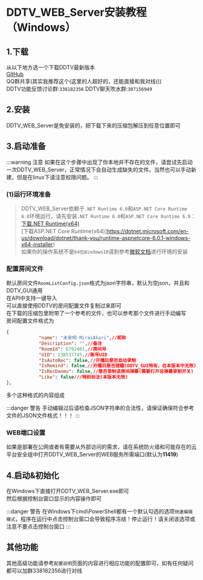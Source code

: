 # DDTV_WEB_Server安装教程（Windows）
## 1.下载
从以下地方选一个下载DDTV最新版本  
[GitHub](https://hub.fastgit.org/CHKZL/DDTV/releases/latest)  
QQ群共享(其实我推荐这个(这里的人超好的，还能直接和我对线(((  
DDTV功能反馈讨论群:`338182356`
DDTV聊天吹水群:`307156949`  

## 2.安装
DDTV_WEB_Server是免安装的，把下载下来的压缩包解压到任意位置即可   

## 3.启动准备
:::warning 注意
如果在这个步骤中出现了你本地并不存在的文件，请尝试先启动一次DDTV_WEB_Server，正常情况下会自动生成缺失的文件。当然也可以手动新建，但是在linux下请注意权限问题。
:::
### (1)运行环境准备
>DDTV_WEB_Server依赖于`.NET Runtime 6.0`和`ASP.NET Core Runtime 6.0`环境运行，请先安装`.NET Runtime 6.0`和`ASP.NET Core Runtime 6.0`：  
[下载.NET Runtime(x64)](https://dotnet.microsoft.com/en-us/download/dotnet/thank-you/runtime-6.0.1-windows-x64-installer)   
[下载ASP.NET Core Runtime(x64)]https://dotnet.microsoft.com/en-us/download/dotnet/thank-you/runtime-aspnetcore-6.0.1-windows-x64-installer)  
如果你的操作系统不是`64位Windows10`请到参考[微软文档](https://docs.microsoft.com/zh-cn/dotnet/core/install/windows?tabs=net60)进行环境的安装  

### 配置房间文件
默认房间文件`RoomListConfig.json`格式为json字符串，默认为空json，并且和DDTV_GUI通用  
在API中支持一键导入  
可以直接使用DDTV的房间配置文件复制过来即可  
在下载的压缩包里附带了一个参考的文件，也可以参考那个文件进行手动编写  
房间配置文件格式为
```json
{
            "name": "未来明-MiraiAkari",//昵称
            "Description": "",//备注
            "RoomId": 6792401,//房间号
            "UID": 238537745,//账号UID
            "IsAutoRec": false,//开播后是否自动录制
            "IsRemind": false,//开播后是否提醒(DDTV_GUI特有，在本版本中无效)
            "IsRecDanmu": false,//是否录制该房间弹幕(需要打开总弹幕录制开关)
            "Like": false///特别标注(本版本无效)
},
```
多个这种格式的内容组成  

:::danger 警告 
手动编辑过后请检查JSON字符串的合法性，请保证确保符合参考文件的JSON文件格式！！！
::: 

### WEB端口设置
如果是部署在公网或者有需要从外部访问的需求，请在系统防火墙和可能存在的云平台安全组中打开DDTV_WEB_Server的WEB服务所需端口(默认为**11419**)

## 4.启动&初始化
在Windows下直接打开DDTV_WEB_Server.exe即可  
然后根据控制台窗口显示的内容操作即可



:::danger 警告 
在Windows下cmd\PowerShell都有一个默认勾选的选项`快速编辑模式`，程序在运行中点击控制台窗口会导致程序冻结！停止运行！请关闭该选项或注意不要点击控制台窗口
:::

## 其他功能
其他高级功能请参考`配置说明`页面的内容进行相应功能的配置即可，如有任何疑问都可以加群338182356进行对线